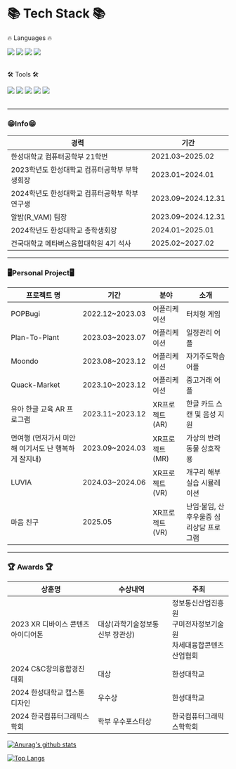 <div align=Left>
	<h1>📚 Tech Stack 📚</h1>
	<p>🔥 Languages 🔥</p>
</div>
<div align=Left>
    <img src="https://img.shields.io/badge/c++-00599C?style=for-the-badge&logo=c%2B%2B&logoColor=white">
    <img src="https://img.shields.io/badge/c sharp-239120?style=for-the-badge&logo=csharp&logoColor=white">
    <img src="https://img.shields.io/badge/java-007396?style=for-the-badge&logo=java&logoColor=white">
    <img src="https://img.shields.io/badge/Kotlin-7F52FF?style=for-the-badge&logo=Kotlin&logoColor=white"/>
<br>
  <br>
<div align=Left>
	<p>🛠 Tools 🛠</p>
</div>
 <div align=Left>
<img src="https://img.shields.io/badge/Unity-000000?style=for-the-badge&logo=Unity&logoColor=white">
<img src="https://img.shields.io/badge/3DSMAX-0696D7?style=for-the-badge&logo=Autodesk&logoColor=white">
<img src="https://img.shields.io/badge/Blender-E87D0D?style=for-the-badge&logo=blender&logoColor=white">
<img src="https://img.shields.io/badge/AndroidStudio-3DDC84?style=for-the-badge&logo=AndroidStudio&logoColor=white">
<img src="https://img.shields.io/badge/xcode-147efb?style=for-the-badge&logo=xcode&logoColor=white"/>
</div>
<br>

<div align=Leftr>
<hr>


### 😁Info😁

| 경력                                          | 기간            |
| --------------------------------------------- | --------------- |
| 한성대학교 컴퓨터공학부 21학번                | 2021.03~2025.02 |
| 2023학년도 한성대학교 컴퓨터공학부 부학생회장 | 2023.01~2024.01 |
| 2024학년도 한성대학교 컴퓨터공학부 학부연구생 | 2023.09~2024.12.31     |
| 알밤(R_VAM) 팀장                            | 2023.09~2024.12.31     |
| 2024학년도 한성대학교 총학생회장 | 2024.01~2025.01 |
| 건국대학교 메타버스융합대학원 4기 석사 | 2025.02~2027.02 |

<hr>

### 🖥️Personal Project🖥️

| 프로젝트 명                          | 기간             | 분야                       | 소개                       |
| ------------------------------------ | ---------------- | -------------------------- | -------------------------- |
| POPBugi  | 2022.12~2023.03 | 어플리케이션               | 터치형 게임 |
| Plan-To-Plant  | 2023.03~2023.07 | 어플리케이션               | 일정관리 어플 |
| Moondo  | 2023.08~2023.12 | 어플리케이션               | 자기주도학습 어플 |
| Quack-Market  | 2023.10~2023.12 |  어플리케이션               | 중고거래 어플 |
| 유아 한글 교육 AR 프로그램   | 2023.11~2023.12  | XR프로젝트 (AR)              | 한글 카드 스캔 및 음성 지원|
| 먼여행 (먼저가서 미안해 여기서도 난 행복하게 잘지내)  | 2023.09~2024.03 | XR프로젝트 (MR)              |가상의 반려동물 상호작용|
| LUVIA | 2024.03~2024.06  | XR프로젝트 (VR)              |개구리 해부 실습 시뮬레이션|
| 마음 친구 | 2025.05  | XR프로젝트 (VR)              |난임·불임, 산후우울증 심리상담 프로그램|

<hr>
	
### 🏆 Awards 🏆
| 상훈명                       | 수상내역               | 주최                      |
| ---------------------------- | ---------------------- | ------------------------- |
| 2023 XR 디바이스 콘텐츠 아이디어톤 |대상(과학기술정보통신부 장관상) | 정보통신산업진흥원<br>구미전자정보기술원<br>차세대융합콘텐츠산업협회 |
| 2024 C&C창의융합경진대회     | 대상                   | 한성대학교                |
| 2024 한성대학교 캡스톤디자인     | 우수상                   | 한성대학교                |
| 2024 한국컴퓨터그래픽스학회     | 학부 우수포스터상            | 한국컴퓨터그래픽스학학회                |
</div>

[![Anurag's github stats](https://github-readme-stats.vercel.app/api?username=Moonsu-11&theme=radical&show_icons=true)](https://github.com/anuraghazra/github-readme-stats)

[![Top Langs](https://github-readme-stats.vercel.app/api/top-langs/?username=Moonsu-11&langs_count=8&&theme=radical&show_icons=true)](https://github.com/anuraghazra/github-readme-stats)

<br>
